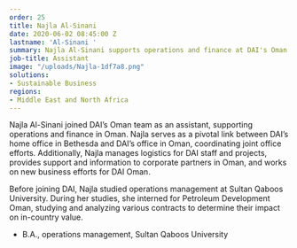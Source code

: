 ```yaml
---
order: 25
title: Najla Al-Sinani
date: 2020-06-02 08:45:00 Z
lastname: 'Al-Sinani '
summary: Najla Al-Sinani supports operations and finance at DAI's Oman office.
job-title: Assistant
image: "/uploads/Najla-1df7a8.png"
solutions:
- Sustainable Business
regions:
- Middle East and North Africa
---
```


Najla Al-Sinani joined DAI’s Oman team as an assistant, supporting operations and finance in Oman. Najla serves as a pivotal link between DAI’s home office in Bethesda and DAI’s office in Oman, coordinating joint office efforts. Additionally, Najla manages logistics for DAI staff and projects, provides support and information to corporate partners in Oman, and works on new business efforts for DAI Oman. 

Before joining DAI, Najla studied operations management at Sultan Qaboos University. During her studies, she interned for Petroleum Development Oman, studying and analyzing various contracts to determine their impact on in-country value. 

* B.A., operations management, Sultan Qaboos University 